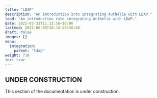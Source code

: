 ```yaml
---
title: "LDAP"
description: "An introduction into integrating Authelia with LDAP."
lead: "An introduction into integrating Authelia with LDAP."
date: 2022-05-31T11:13:56+10:00
lastmod: 2022-06-03T10:43:55+10:00
draft: false
images: []
menu:
  integration:
    parent: "ldap"
weight: 710
toc: true
---
```


## UNDER CONSTRUCTION

This section of the documentation is under construction.
